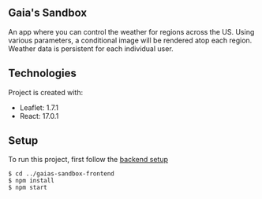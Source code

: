 ## Gaia's Sandbox
An app where you can control the weather for regions across the US. Using various parameters, a conditional image will be rendered atop each region.
Weather data is persistent for each individual user.

## Technologies
Project is created with:
* Leaflet: 1.7.1
* React: 17.0.1
	
## Setup
To run this project, first follow the [backend setup](https://github.com/bstizzle/gaias-sandbox-backend)

```
$ cd ../gaias-sandbox-frontend
$ npm install
$ npm start
```